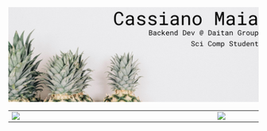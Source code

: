 ![capa github](https://github.com/cassianomaia/cassianomaia/blob/main/images/welcome%20little%20one!.jpg?raw=true)  
<center>
  <table>
    <tr>
        <td><img width="400px" align="left" src="https://github-readme-stats.vercel.app/api/top-langs/?username=cassianomaia&hide=html&layout=compact&theme=buefy" /></td>
        <td><img width="495px" align="left" src="https://github-readme-stats.vercel.app/api?username=cassianomaia&theme=buefy"/></td>
    </tr>   
  </table>
</center>  

